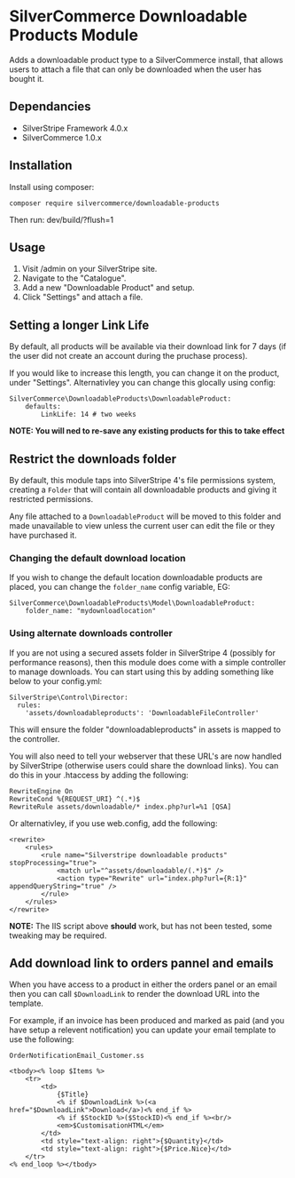 # SilverCommerce Downloadable Products Module

Adds a downloadable product type to a SilverCommerce install, that allows
users to attach a file that can only be downloaded when the user has bought
it.

## Dependancies

* SilverStripe Framework 4.0.x
* SilverCommerce 1.0.x

## Installation

Install using composer:

    composer require silvercommerce/downloadable-products

Then run: dev/build/?flush=1

## Usage

1. Visit /admin on your SilverStripe site.
2. Navigate to the "Catalogue".
3. Add a new "Downloadable Product" and setup.
4. Click "Settings" and attach a file.

## Setting a longer Link Life

By default, all products will be available via their download link for 7 days
(if the user did not create an account during the pruchase process).

If you would like to increase this length, you can change it on the product,
under "Settings". Alternativley you can change this glocally using config: 

    SilverCommerce\DownloadableProducts\DownloadableProduct:
        defaults:
            LinkLife: 14 # two weeks

**NOTE: You will ned to re-save any existing products for this to take effect**

## Restrict the downloads folder

By default, this module taps into SilverStripe 4's file permissions system,
creating a `Folder` that will contain all downloadable products and giving
it restricted permissions.

Any file attached to a `DownloadableProduct` will be moved to this folder 
and made unavailable to view unless the current user can edit the file or they
have purchased it.

### Changing the default download location

If you wish to change the default location downloadable products are placed,
you can change the `folder_name` config variable, EG:

    SilverCommerce\DownloadableProducts\Model\DownloadableProduct:
        folder_name: "mydownloadlocation"

### Using alternate downloads controller

If you are not using a secured assets folder in SilverStripe 4 (possibly for
performance reasons), then this module does come with a simple controller to
manage downloads. You can start using this by adding something like below to
your config.yml:

    SilverStripe\Control\Director:
      rules:
        'assets/downloadableproducts': 'DownloadableFileController'

This will ensure the folder "downloadableproducts" in assets is mapped to the
controller.

You will also need to tell your webserver that these URL's are now handled by
SilverStripe (otherwise users could share the download links). You can do this
in your .htaccess by adding the following:

    RewriteEngine On
    RewriteCond %{REQUEST_URI} ^(.*)$
    RewriteRule assets/downloadable/* index.php?url=%1 [QSA]

Or alternativley, if you use web.config, add the following:

    <rewrite>
        <rules>
            <rule name="Silverstripe downloadable products" stopProcessing="true">
                <match url="^assets/downloadable/(.*)$" />
                <action type="Rewrite" url="index.php?url={R:1}" appendQueryString="true" />
            </rule>
        </rules>
    </rewrite>

**NOTE:** The IIS script above **should** work, but has not been tested,
some tweaking may be required.

## Add download link to orders pannel and emails

When you have access to a product in either the orders panel or an email
then you can call `$DownloadLink` to render the download URL into the
template.

For example, if an invoice has been produced and marked as paid (and you
have setup a relevent notification) you can update your email template to
use the following:

    OrderNotificationEmail_Customer.ss

    <tbody><% loop $Items %>
        <tr>
            <td>
                {$Title}
                <% if $DownloadLink %>(<a href="$DownloadLink">Download</a>)<% end_if %>
                <% if $StockID %>($StockID)<% end_if %><br/>
                <em>$CustomisationHTML</em>
            </td>
            <td style="text-align: right">{$Quantity}</td>
            <td style="text-align: right">{$Price.Nice}</td>
        </tr>
    <% end_loop %></tbody>

